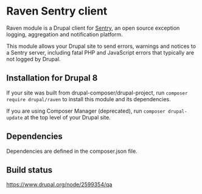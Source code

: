 Raven Sentry client
===================

Raven module is a Drupal client for [Sentry](https://getsentry.com/), an open
source exception logging, aggregation and notification platform.

This module allows your Drupal site to send errors, warnings and notices to a
Sentry server, including fatal PHP and JavaScript errors that typically are not
logged by Drupal.

## Installation for Drupal 8

If your site was built from drupal-composer/drupal-project, run
`composer require drupal/raven` to install this module and its dependencies.

If you are using Composer Manager (deprecated), run `composer drupal-update` at
the top level of your Drupal site.

## Dependencies

Dependencies are defined in the composer.json file.

## Build status

https://www.drupal.org/node/2599354/qa
